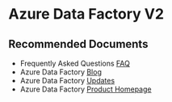 <properties
    pageTitle="AzComm Overview"
    description="Azure Data Factory: General Guidance"
    infoBubbleText=""
    authors="jaserano, v-miegge"
    ms.author="jaserano"
    diagnosticScenario=""
    selfHelpType="generic"
    supportTopicIds="32740733"
    resourceTags=""
    productPesIds="15613"
    cloudEnvironments="public"
    articleId="f21a313f-68b1-44fb-8f2f-888cdf6b771c"
    ownershipId="AzureData_DataFactory"
/>

# Azure Data Factory V2

## **Recommended Documents**

* Frequently Asked Questions [FAQ](https://docs.microsoft.com/azure/data-factory/frequently-asked-questions)<br>
* Azure Data Factory [Blog](https://azure.microsoft.com/blog/tag/azure-data-factory/)<br>
* Azure Data Factory [Updates](https://azure.microsoft.com/updates/?product=data-factory)<br>
* Azure Data Factory [Product Homepage](https://azure.microsoft.com/services/data-factory/)

